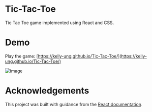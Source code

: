 # Tic-Tac-Toe
Tic Tac Toe game implemented using React and CSS.

# Demo
Play the game: [https://kelly-ung.github.io/Tic-Tac-Toe/](https://kelly-ung.github.io/Tic-Tac-Toe/)

![image](https://github.com/kelly-ung/Tic-Tac-Toe/assets/160653037/b70587f9-7978-4e38-9403-c5409aa4df96)

# Acknowledgements
This project was built with guidance from the [React documentation](https://react.dev/learn/tutorial-tic-tac-toe).

